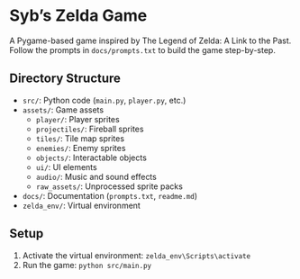 # Syb’s Zelda Game
A Pygame-based game inspired by The Legend of Zelda: A Link to the Past. Follow the prompts in `docs/prompts.txt` to build the game step-by-step.

## Directory Structure
- `src/`: Python code (`main.py`, `player.py`, etc.)
- `assets/`: Game assets
  - `player/`: Player sprites
  - `projectiles/`: Fireball sprites
  - `tiles/`: Tile map sprites
  - `enemies/`: Enemy sprites
  - `objects/`: Interactable objects
  - `ui/`: UI elements
  - `audio/`: Music and sound effects
  - `raw_assets/`: Unprocessed sprite packs
- `docs/`: Documentation (`prompts.txt`, `readme.md`)
- `zelda_env/`: Virtual environment

## Setup
1. Activate the virtual environment: `zelda_env\Scripts\activate`
2. Run the game: `python src/main.py`